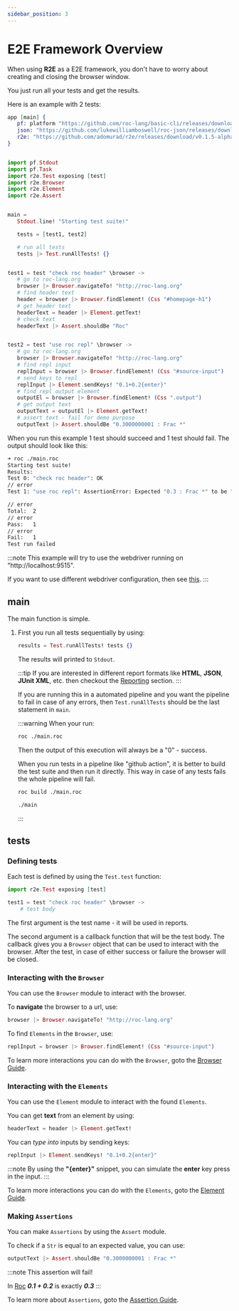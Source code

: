 ```yaml
---
sidebar_position: 3
---
```


# E2E Framework Overview

When using **R2E** as a E2E framework, you don't have to worry about
creating and closing the browser window.

You just run all your tests and get the results.

Here is an example with 2 tests:

```elixir title="main.roc
app [main] {
   pf: platform "https://github.com/roc-lang/basic-cli/releases/download/0.12.0/cf_TpThUd4e69C7WzHxCbgsagnDmk3xlb_HmEKXTICw.tar.br",
   json: "https://github.com/lukewilliamboswell/roc-json/releases/download/0.10.0/KbIfTNbxShRX1A1FgXei1SpO5Jn8sgP6HP6PXbi-xyA.tar.br",
   r2e: "https://github.com/adomurad/r2e/releases/download/v0.1.5-alpha/0IggDPl58TipO1wTnPwgloHTyYfNyNN0I1HAMKmgYqA.tar.br",
}


import pf.Stdout
import pf.Task
import r2e.Test exposing [test]
import r2e.Browser
import r2e.Element
import r2e.Assert


main =
   Stdout.line! "Starting test suite!"

   tests = [test1, test2]

   # run all tests
   tests |> Test.runAllTests! {}


test1 = test "check roc header" \browser ->
   # go to roc-lang.org
   browser |> Browser.navigateTo! "http://roc-lang.org"
   # find header text
   header = browser |> Browser.findElement! (Css "#homepage-h1")
   # get header text
   headerText = header |> Element.getText!
   # check text
   headerText |> Assert.shouldBe "Roc"


test2 = test "use roc repl" \browser ->
   # go to roc-lang.org
   browser |> Browser.navigateTo! "http://roc-lang.org"
   # find repl input
   replInput = browser |> Browser.findElement! (Css "#source-input")
   # send keys to repl
   replInput |> Element.sendKeys! "0.1+0.2{enter}"
   # find repl output element
   outputEl = browser |> Browser.findElement! (Css ".output")
   # get output text
   outputText = outputEl |> Element.getText!
   # assert text - fail for demo purpose
   outputText |> Assert.shouldBe "0.3000000001 : Frac *"
```

When you run this example 1 test should succeed and 1 test should fail.
The output should look like this:

```sh
➜ roc ./main.roc
Starting test suite!
Results:
Test 0: "check roc header": OK
// error
Test 1: "use roc repl": AssertionError: Expected "0.3 : Frac *" to be "0.3000000001 : Frac *"

// error
Total:  2
// error
Pass:   1
// error
Fail:   1
Test run failed
```

:::note
This example will try to use the webdriver running on "http://localhost:9515".

If you want to use different webdriver configuration, then see [this](guide/driver).
:::

## main

The main function is simple.

1.  First you run all tests sequentially by using:

    ```elixir
    results = Test.runAllTests! tests {}
    ```

    The results will printed to `Stdout`.

    :::tip
    If you are interested in different report formats like **HTML**, **JSON**, **JUnit XML**, etc.
    then checkout the [Reporting](guide/test#reporting) section.
    :::

    If you are running this in a automated pipeline and you want
    the pipeline to fail in case of any errors, then
    `Test.runAllTests` should be the last statement in `main`.

    :::warning
    When your run:

    ```sh
    roc ./main.roc
    ```

    Then the output of this execution will always be a "0" - success.

    When you run tests in a pipeline like "github action", it is better to build the test suite and then run it directly.
    This way in case of any tests fails the whole pipeline will fail.

    ```sh
    roc build ./main.roc

    ./main
    ```

    :::

## tests

### Defining tests

Each test is defined by using the `Test.test` function:

```elixir
import r2e.Test exposing [test]

test1 = test "check roc header" \browser ->
    # test body
```

The first argument is the test name - it will be used in reports.

The second argument is a callback function that will be the test body.
The callback gives you a `Browser` object that can be used to interact with the browser.
After the test, in case of either success or failure the browser will be closed.

### Interacting with the `Browser`

You can use the `Browser` module to interact with the browser.

To **navigate** the browser to a url, use:

```elixir
browser |> Browser.navigateTo! "http://roc-lang.org"
```

To find `Elements` in the `Browser`, use:

```elixir
replInput = browser |> Browser.findElement! (Css "#source-input")
```

To learn more interactions you can do with the `Browser`, goto the [Browser Guide](guide/browser/intro).

### Interacting with the `Elements`

You can use the `Element` module to interact with the found `Elements`.

You can get **text** from an element by using:

```elixir
headerText = header |> Element.getText!
```

You can _type into_ inputs by sending keys:

```elixir
replInput |> Element.sendKeys! "0.1+0.2{enter}"
```

:::note
By using the **"\{enter\}"** snippet, you can simulate the **enter** key press in the input.
:::

To learn more interactions you can do with the `Elements`, goto the [Element Guide](guide/element/intro).

### Making `Assertions`

You can make `Assertions` by using the `Assert` module.

To check if a `Str` is equal to an expected value, you can use:

```elixir
outputText |> Assert.shouldBe "0.3000000001 : Frac *"
```

:::note
This assertion will fail!

In [Roc](https://www.roc-lang.org/) **_0.1 + 0.2_** is exactly **_0.3_**
:::

To learn more about `Assertions`, goto the [Assertion Guide](guide/assert).
